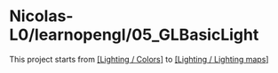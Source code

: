 # Nicolas-L0/learnopengl/05_GLBasicLight

This project starts from [[Lighting / Colors]](https://learnopengl.com/Lighting/Colors) to [[Lighting / Lighting maps]](https://learnopengl.com/Lighting/Lighting-maps)